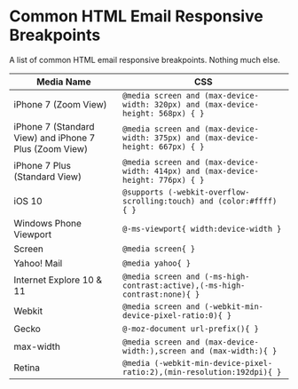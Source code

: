 # Common HTML Email Responsive Breakpoints
A list of common HTML email responsive breakpoints. Nothing much else.

| Media Name 	| CSS 	|
|------------	|-----	|
| iPhone 7 (Zoom View) 	| `@media screen and (max-device-width: 320px) and (max-device-height: 568px) { }` 	|
| iPhone 7 (Standard View) and iPhone 7 Plus (Zoom View) 	| `@media screen and (max-device-width: 375px) and (max-device-height: 667px) { }` 	|
| iPhone 7 Plus (Standard View) 	| `@media screen and (max-device-width: 414px) and (max-device-height: 776px) { }` 	|
| iOS 10   | `@supports (-webkit-overflow-scrolling:touch) and (color:#ffff) { }`   |
| Windows Phone Viewport  | `@-ms-viewport{ width:device-width }`  |
| Screen  |  `@media screen{ }`  |
| Yahoo! Mail  | `@media yahoo{ }`  |
| Internet Explore 10 & 11  | `@media screen and (-ms-high-contrast:active),(-ms-high-contrast:none){ }`  |
| Webkit  | `@media screen and (-webkit-min-device-pixel-ratio:0){ }`  |
| Gecko  | `@-moz-document url-prefix(){ }`  |
| max-width  | `@media screen and (max-device-width:),screen and (max-width:){ }`  |
| Retina  | `@media (-webkit-min-device-pixel-ratio:2),(min-resolution:192dpi){ }`  |
